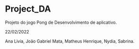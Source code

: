 # Project_DA
Projeto do jogo Pong de Desenvolvimento de aplicativo.

22/02/2022

Ana Livia,
João Gabriel Mata,
Matheus Henrique,
Nydia,
Sabrina.
